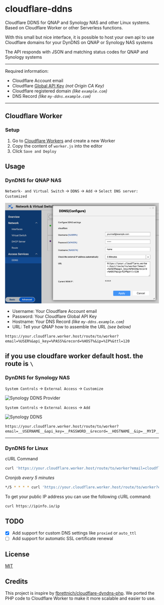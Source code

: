 # cloudflare-ddns
Cloudflare DDNS for QNAP and Synology NAS and other Linux systems. Based on Cloudflare Worker or other Serverless functions.

With this small but nice interface, it is possible to host your own api to use Cloudflare domains for your DynDNS on QNAP or Synology NAS systems

The API responds with JSON and matching status codes for QNAP and Synology systems


------------

Required information:
- Cloudflare Account email
- Cloudflare [Global API Key](https://dash.cloudflare.com/profile/api-tokens "Global API Key") *(not Origin CA Key)* 
- Cloudflare registered domain *(like `example.com`)*
- DNS Record *(like `my-ddns.example.com`)*

------------
## Cloudflare Worker
### Setup
1. Go to [Cloudflare Workers](https://workers.cloudflare.com/) and create a new Worker
2. Copy the content of `worker.js` into the editor
3. Click `Save and Deploy`
## Usage
### DynDNS for QNAP NAS
`Network- and Virtual Switch` -> `DDNS` -> `Add` -> `Select DNS server: Customized`

![QNAP DDNS](https://raw.githubusercontent.com/lmxx1234567/cloudflare-ddns/main/images/qnap-ddns.png "QNAP DDNS")

- Username: Your Cloudflare Account email
- Password: Your Cloudflare Global API Key
- Hostname: Your DNS Record *(like `my-ddns.example.com`)*
- URL: Tell your QNAP how to assemble the URL *(see below)*

```
https://your.cloudflare.worker.host/route/to/worker?email=%USER%&api_key=%PASS%&record=%HOST%&ip=%IP%&ttl=120
```
if you use cloudfare worker default host. the route is `\`
------------

### DynDNS for Synology NAS
`System Controls` -> `External Access` -> `Customize`

![Synology DDNS Provider](https://raw.githubusercontent.com/fbrettnich/cloudflare-dyndns-php/main/.github/images/synology-ddns-provider.png "Synology DDNS Provider")

`System Controls` -> `External Access` -> `Add`

![Synology DDNS](https://raw.githubusercontent.com/fbrettnich/cloudflare-dyndns-php/main/.github/images/synology-ddns.png "Synology DDNS")

```
https://your.cloudflare.worker.host/route/to/worker?email=__USERNAME__&api_key=__PASSWORD__&record=__HOSTNAME__&ip=__MYIP__&ttl=120
```
------------

### DynDNS for Linux
cURL Command
```bash
curl 'https://your.cloudflare.worker.host/route/to/worker?email=cloudflare@email.com&api_key=XXXX&record=my-ddns.example.com&ip=$(curl -s https://ipinfo.io/ip)&ttl=120'
```

Cronjob *every 5 minutes*
```bash
*/5 * * * * curl 'https://your.cloudflare.worker.host/route/to/worker?email=cloudflare@email.com&api_key=XXXX&record=my-ddns.example.com&ip=$(curl -s https://ipinfo.io/ip)&ttl=120' >/dev/null 2>&1
```

To get your public IP address you can use the following cURL command:
```bash
curl https://ipinfo.io/ip
```
## TODO
- [x] Add support for custom DNS settings like `proxied` or `auto_ttl`
- [ ] Add support for automatic SSL certificate renewal

## License
[MIT](LICENSE)

## Credits
This project is inspire by [fbrettnich/cloudflare-dyndns-php](https://github.com/fbrettnich/cloudflare-dyndns-php). We ported the PHP code to Cloudflare Worker to make it more scalable and easier to use.